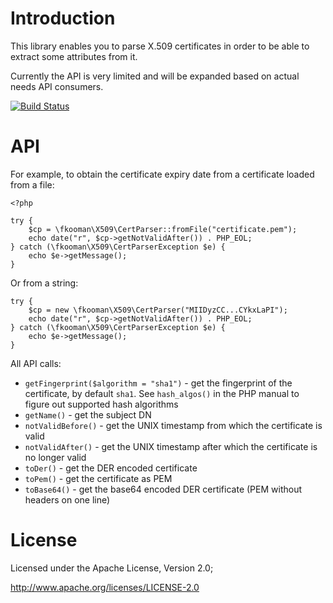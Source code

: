 # Introduction
This library enables you to parse X.509 certificates in order to be able
to extract some attributes from it.

Currently the API is very limited and will be expanded based on actual 
needs API consumers.

[![Build Status](https://secure.travis-ci.org/fkooman/php-cert-parser.png?branch=master)](http://travis-ci.org/fkooman/php-cert-parser)

# API
For example, to obtain the certificate expiry date from a certificate 
loaded from a file:

    <?php

    try { 
        $cp = \fkooman\X509\CertParser::fromFile("certificate.pem");
        echo date("r", $cp->getNotValidAfter()) . PHP_EOL;
    } catch (\fkooman\X509\CertParserException $e) {
        echo $e->getMessage();
    }

Or from a string:

    try { 
        $cp = new \fkooman\X509\CertParser("MIIDyzCC...CYkxLaPI");
        echo date("r", $cp->getNotValidAfter()) . PHP_EOL;
    } catch (\fkooman\X509\CertParserException $e) {
        echo $e->getMessage();
    }

All API calls:

* `getFingerprint($algorithm = "sha1")` - get the fingerprint of the 
  certificate, by default `sha1`. See `hash_algos()` in the PHP manual to
  figure out supported hash algorithms
* `getName()` - get the subject DN
* `notValidBefore()` - get the UNIX timestamp from which the certificate is 
  valid
* `notValidAfter()` - get the UNIX timestamp after which the certificate is no 
  longer valid
* `toDer()` - get the DER encoded certificate
* `toPem()` - get the certificate as PEM
* `toBase64()` - get the base64 encoded DER certificate (PEM without headers on 
  one line)

# License
Licensed under the Apache License, Version 2.0;

   http://www.apache.org/licenses/LICENSE-2.0

